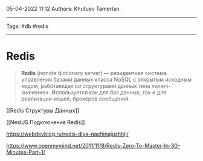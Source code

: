 05-04-2022
11:12
Authors: Khutuev Tamerlan.
***
Tags: #db #redis
***
# Redis
>**Redis** (remote dictionary server) — резидентная система управления базами данных класса NoSQL с открытым исходным кодом, работающая со структурами данных типа «ключ-значение». Используется как для баз данных, так и для реализации кешей, брокеров сообщений.

[[Redis Структуры Данных]]

[[NestJS Подключение Redis]]

https://webdevblog.ru/redis-dlya-nachinajushhij/

https://www.openmymind.net/2011/11/8/Redis-Zero-To-Master-In-30-Minutes-Part-1/